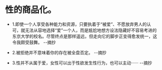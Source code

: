 # 性的商品化。

- 1.即使一个人享受各种能力和资源，只要执着于“被爱”、不愿放弃男人的认可，就无法从容地选择“爱”一个人，而是尴尬地想方设法隐藏好不容易考进的东京大学的校名。尽管终点是那样遥远，但走向它的脚步正变得愈发统一，这令我颇受鼓舞。 --摘抄

- 2.被拒绝并不意味着你的存在被全盘否定。 --摘抄

- 3.性并不从属于爱，女性可以出于性欲发生性行为，也可以主动······ --摘抄
